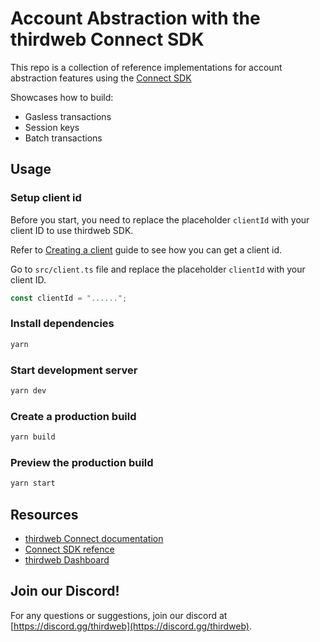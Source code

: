 # Account Abstraction with the thirdweb Connect SDK

This repo is a collection of reference implementations for account abstraction features using the [Connect SDK](https://portal.thidweb.com/connect)

Showcases how to build:

- Gasless transactions
- Session keys
- Batch transactions

## Usage

### Setup client id

Before you start, you need to replace the placeholder `clientId` with your client ID to use thirdweb SDK.

Refer to [Creating a client](https://portal.thirdweb.com/typescript/v5/client) guide to see how you can get a client id.

Go to `src/client.ts` file and replace the placeholder `clientId` with your client ID.

```ts
const clientId = "......";
```

### Install dependencies

```bash
yarn
```

### Start development server

```bash
yarn dev
```

### Create a production build

```bash
yarn build
```

### Preview the production build

```bash
yarn start
```

## Resources

- [thirdweb Connect documentation](https://portal.thirdweb.com/connect)
- [Connect SDK refence](https://portal.thirdweb.com/typescript/v5)
- [thirdweb Dashboard](https://thirdweb.com/dashboard)

## Join our Discord!

For any questions or suggestions, join our discord at [https://discord.gg/thirdweb](https://discord.gg/thirdweb).
